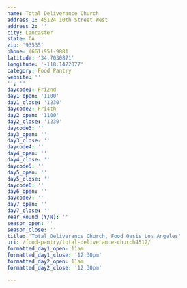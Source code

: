 ```yaml
---
name: Total Deliverance Church
address_1: 45124 10th Street West
address_2: ''
city: Lancaster
state: CA
zip: '93535'
phone: (661)951-9881
latitude: '34.7030871'
longitude: '-118.1472077'
category: Food Pantry
website: ''
'': ''
daycode1: Fri2nd
day1_open: '1100'
day1_close: '1230'
daycode2: Fri4th
day2_open: '1100'
day2_close: '1230'
daycode3: ''
day3_open: ''
day3_close: ''
daycode4: ''
day4_open: ''
day4_close: ''
daycode5: ''
day5_open: ''
day5_close: ''
daycode6: ''
day6_open: ''
daycode7: ''
day7_open: ''
day7_close: ''
Year_Round (Y/N): ''
season_open: ''
season_close: ''
title: 'Total Deliverance Church, Food Oasis Los Angeles'
uri: /food-pantry/total-deliverance-church4512/
formatted_day1_open: 11am
formatted_day1_close: '12:30pm'
formatted_day2_open: 11am
formatted_day2_close: '12:30pm'

---
```

